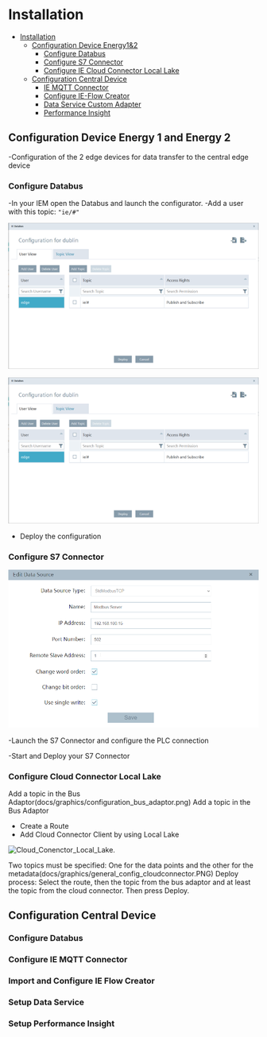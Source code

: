 # Installation

- [Installation](#installation)
    - [Configuration Device Energy1&2](#configure-device1-device2)
        - [Configure Databus](#configure-databus)
        - [Configure S7 Connector](#configure-s7connector)
        - [Configure IE Cloud Connector Local Lake](#configure-cloud-connector)
    - [Configuration Central Device](#configure-central-device)
        - [IE MQTT Connector](#mqtt-connector)
        - [Configure IE-Flow Creator](#ie-flow-creator)
        - [Data Service Custom Adapter](#dataservice-custom-adapter)
        - [Performance Insight](#performance-insight-dashboard)
   
## Configuration Device Energy 1 and Energy 2 

-Configuration of the 2 edge devices for data transfer to the central edge device

### Configure Databus

-In your IEM open the Databus and launch the configurator.
-Add a user with this topic:
`"ie/#"`

![ie_databus_user](docs/graphics/IE_Databus.png)

![ie_databus](docs/graphics/IE_Databus.png)

- Deploy the configuration

### Configure S7 Connector

![Create PLC Connection](docs/graphics/add_data_source.png)

-Launch the S7 Connector and configure the PLC connection 

-Start and Deploy your S7 Connector

### Configure Cloud Connector Local Lake 

Add a topic in the Bus Adaptor(docs/graphics/configuration_bus_adaptor.png)
Add a topic in the Bus Adaptor
- Create a Route
- Add Cloud Connector Client by using Local Lake 

![Cloud_Conenctor_Local_Lake](docs/graphics/general_config_cloudconnector.PNG). 

Two topics must be specified: One for the data points and the other for the metadata(docs/graphics/general_config_cloudconnector.PNG)
Deploy process: Select the route, then the topic from the bus adaptor and at least the topic from the cloud connector. Then press Deploy.   


## Configuration Central Device 


### Configure Databus

### Configure IE MQTT Connector

### Import and Configure IE Flow Creator

### Setup Data Service

### Setup Performance Insight 

